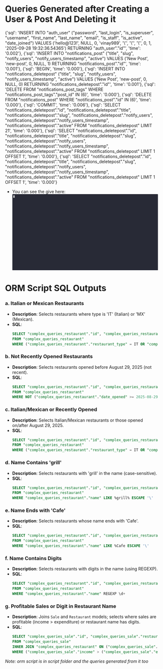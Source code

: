 # Queries Generated after Creating a User & Post And Deleting it

{'sql': 'INSERT INTO "auth_user" ("password", "last_login", "is_superuser", "username", "first_name", "last_name", "email", "is_staff", "is_active", "date_joined") VALUES (\'hello@123!\', NULL, 0, \'vinay989\', \'\\\'\', \'\\\'\', \'\\\'\', 0, 1, \'2025-09-28 19:32:36.54365\') RETURNING "auth_user"."id"', 'time': '0.002'},
{'sql': 'INSERT INTO "notifications_post" ("title", "slug", "notify_users", "notify_users_timestamp", "active") VALUES (\'New Post\', \'new-post\', 0, NULL, 1) RETURNING "notifications_post"."id"', 'time': '0.001'},
{'sql': 'BEGIN', 'time': '0.000'},
{'sql': 'INSERT INTO "notifications_deletepost" ("title", "slug", "notify_users", "notify_users_timestamp", "active") VALUES (\'New Post\', \'new-post\', 0, NULL, 0) RETURNING "notifications_deletepost"."id"', 'time': '0.001'},
{'sql': 'DELETE FROM "notifications_post_tags" WHERE "notifications_post_tags"."post_id" IN (6)', 'time': '0.000'},
{'sql': 'DELETE FROM "notifications_post" WHERE "notifications_post"."id" IN (6)', 'time': '0.000'},
{'sql': 'COMMIT', 'time': '0.006'},
{'sql': 'SELECT "notifications_deletepost"."id", "notifications_deletepost"."title", "notifications_deletepost"."slug", "notifications_deletepost"."notify_users", "notifications_deletepost"."notify_users_timestamp", "notifications_deletepost"."active" FROM "notifications_deletepost" LIMIT 21', 'time': '0.000'},
{'sql': 'SELECT "notifications_deletepost"."id", "notifications_deletepost"."title", "notifications_deletepost"."slug", "notifications_deletepost"."notify_users", "notifications_deletepost"."notify_users_timestamp", "notifications_deletepost"."active" FROM "notifications_deletepost" LIMIT 1 OFFSET 1', 'time': '0.000'},
{'sql': 'SELECT "notifications_deletepost"."id", "notifications_deletepost"."title", "notifications_deletepost"."slug", "notifications_deletepost"."notify_users", "notifications_deletepost"."notify_users_timestamp", "notifications_deletepost"."active" FROM "notifications_deletepost" LIMIT 1 OFFSET 1', 'time': '0.000'}

- You can see the give here:
![Queries GIF](./demo.gif)

# ORM Script SQL Outputs

### a. Italian or Mexican Restaurants
- **Description**: Selects restaurants where type is 'IT' (Italian) or 'MX' (Mexican).
- **SQL**:
  ```sql
  SELECT "complex_queries_restaurant"."id", "complex_queries_restaurant"."name", "complex_queries_restaurant"."restaurant_type", "complex_queries_restaurant"."date_opened" 
  FROM "complex_queries_restaurant" 
  WHERE ("complex_queries_restaurant"."restaurant_type" = IT OR "complex_queries_restaurant"."restaurant_type" = MX)
  ```

### b. Not Recently Opened Restaurants
- **Description**: Selects restaurants opened before August 29, 2025 (not recent).
- **SQL**:
  ```sql
  SELECT "complex_queries_restaurant"."id", "complex_queries_restaurant"."name", "complex_queries_restaurant"."restaurant_type", "complex_queries_restaurant"."date_opened" 
  FROM "complex_queries_restaurant" 
  WHERE NOT ("complex_queries_restaurant"."date_opened" >= 2025-08-29)
  ```

### c. Italian/Mexican or Recently Opened
- **Description**: Selects Italian/Mexican restaurants or those opened on/after August 29, 2025.
- **SQL**:
  ```sql
  SELECT "complex_queries_restaurant"."id", "complex_queries_restaurant"."name", "complex_queries_restaurant"."restaurant_type", "complex_queries_restaurant"."date_opened" 
  FROM "complex_queries_restaurant" 
  WHERE ("complex_queries_restaurant"."restaurant_type" = IT OR "complex_queries_restaurant"."restaurant_type" = MX OR "complex_queries_restaurant"."date_opened" >= 2025-08-29)
  ```

### d. Name Contains 'grill'
- **Description**: Selects restaurants with 'grill' in the name (case-sensitive).
- **SQL**:
  ```sql
  SELECT "complex_queries_restaurant"."id", "complex_queries_restaurant"."name", "complex_queries_restaurant"."restaurant_type", "complex_queries_restaurant"."date_opened" 
  FROM "complex_queries_restaurant" 
  WHERE "complex_queries_restaurant"."name" LIKE %grill% ESCAPE '\'
  ```

### e. Name Ends with 'Cafe'
- **Description**: Selects restaurants whose name ends with 'Cafe'.
- **SQL**:
  ```sql
  SELECT "complex_queries_restaurant"."id", "complex_queries_restaurant"."name", "complex_queries_restaurant"."restaurant_type", "complex_queries_restaurant"."date_opened" 
  FROM "complex_queries_restaurant" 
  WHERE "complex_queries_restaurant"."name" LIKE %Cafe ESCAPE '\'
  ```

### f. Name Contains Digits
- **Description**: Selects restaurants with digits in the name (using REGEXP).
- **SQL**:
  ```sql
  SELECT "complex_queries_restaurant"."id", "complex_queries_restaurant"."name", "complex_queries_restaurant"."restaurant_type", "complex_queries_restaurant"."date_opened" 
  FROM "complex_queries_restaurant" 
  WHERE "complex_queries_restaurant"."name" REGEXP \d+
  ```

### g. Profitable Sales or Digit in Restaurant Name
- **Description**: Joins `Sale` and `Restaurant` models; selects where sales are profitable (income > expenditure) or restaurant name has digits.
- **SQL**:
  ```sql
  SELECT "complex_queries_sale"."id", "complex_queries_sale"."restaurant_id", "complex_queries_sale"."income", "complex_queries_sale"."expenditure", "complex_queries_restaurant"."id", "complex_queries_restaurant"."name", "complex_queries_restaurant"."restaurant_type", "complex_queries_restaurant"."date_opened" 
  FROM "complex_queries_sale" 
  INNER JOIN "complex_queries_restaurant" ON ("complex_queries_sale"."restaurant_id" = "complex_queries_restaurant"."id") 
  WHERE ("complex_queries_sale"."income" > ("complex_queries_sale"."expenditure") OR "complex_queries_restaurant"."name" REGEXP \d+)
  ```


_Note: orm script is in script folder and the queries generated from it too_
